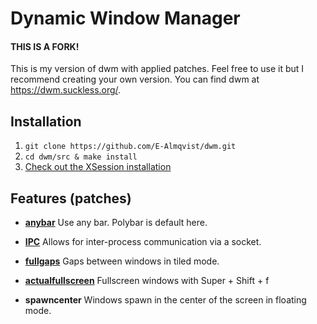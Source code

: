 # Dynamic Window Manager
#### THIS IS A FORK!
This is my version of dwm with applied patches. Feel free to use it but I recommend creating your own version. You can find dwm at https://dwm.suckless.org/.

## Installation
 1. `git clone https://github.com/E-Almqvist/dwm.git`
 2. `cd dwm/src & make install`
 3. [Check out the XSession installation](xsession/)

## Features (patches)
 - **[anybar](https://dwm.suckless.org/patches/anybar/)**
   Use any bar. Polybar is default here.
 
 - **[IPC](https://dwm.suckless.org/patches/ipc/)**
   Allows for inter-process communication via a socket.
   
 - **[fullgaps](https://dwm.suckless.org/patches/fullgaps/)**
   Gaps between windows in tiled mode.
   
 - **[actualfullscreen](https://dwm.suckless.org/patches/actualfullscreen/)**
   Fullscreen windows with Super + Shift + f
   
 - **spawncenter**
   Windows spawn in the center of the screen in floating mode.
